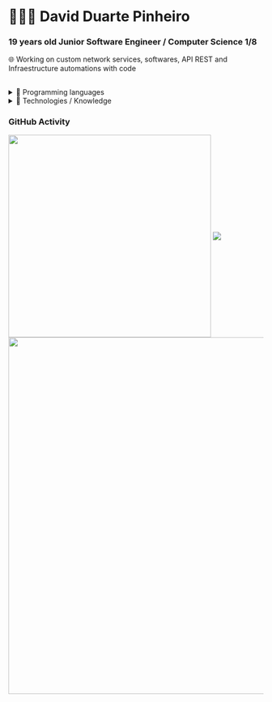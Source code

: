 
# 👩🏻‍🚀 David Duarte Pinheiro
### 19 years old Junior Software Engineer / Computer Science 1/8 
<h7>🌐 Working on custom network services, softwares, API REST and Infraestructure automations with code</h5>
##

<details>
  <summary>🔹 Programming languages</summary>
  <br>
  <ul>
    <li>Java 🥇</li>
    <li>Csharp 🥈</li>
    <li>JavaScript</li>
    <li>C/C++</li>
    <li>Python</li>
    <li>Shell scripting</li>
  </ul>
</details>

<details>
  <summary>🔹 Technologies / Knowledge</summary>
  <br>
  <ul>
    <li>Cloud Computing on AWS</li>
    <li>API REST with Spring</li>
    <li>Linux / Windows Server Operations</li>
    <li>MongoDB / PostgreSQL / SQL Server</li>
    <li>Infraestruture and Network Services</li>
    <li>Switches / Routers / Firewalls / DNS / DHCP servers</li>
    <li>Docker Images / Containers</li>
    <li>Cyber Security Basics</li>
    <li>Zabbix Monitoring</li>
    <li>Virtualization</li>
  </ul>
</details>

### GitHub Activity
<div>
  <img width=400 align="center" src="https://github-readme-stats.vercel.app/api?username=daviddev16&show_icons=true&theme=github_dark" />
  <img align="center" src="https://github-readme-stats.vercel.app/api/top-langs/?username=daviddev16&layout=compact&hide=css,scss,html&theme=github_dark" /><br>
  <img width=705 align="center" src="https://github-profile-trophy.vercel.app/?username=daviddev16&row=1&theme=radical" />
</div>
